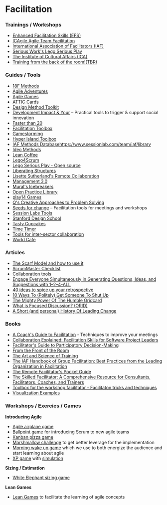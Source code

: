 # Facilitation
### Trainings / Workshops
- [Enhanced Facilitation Skills (EFS)](https://pivotal-learning.com/public-courses/)
- [ICAgile Agile Team Facilitation](https://www.ntuclearninghub.com/en-gb/-/course/icagile-agile-team-facilitation)
- [International Association of Facilitators (IAF)](https://www.iaf-world.org/site/)
- [Serious Work's Lego Serious Play](https://www.serious.global/learn/lego-serious-play-facilitator-training/singapore/)
- [The Institute of Cultural Affairs (ICA)](https://ica-uk.org.uk/course/)
- [Training from the back of the room!(TBR)](https://www.bowperson.com/)

### Guides / Tools
- [18F Methods](https://methods.18f.gov/)
- [Agile Adventures](https://trello.com/b/B0PX6v4j/agile-adventures)
- [Agile Games](https://groups.google.com/g/agilegames)
- [ATTIC Cards](https://attic.bcpsqc.ca/cards/)
- [Design Method Toolkit](https://toolkits.dss.cloud/design/)
- [Development Impact & Your](https://diytoolkit.org/tools/) – Practical tools to trigger & support social innovation
- [Faster than 20](https://fasterthan20.com/)
- [Facilitation Toolbox](https://trello.com/b/oC3oBEvY/facilitation-toolbox)
- [Gamestorming](https://gamestorming.com/)
- [Hyper Island Toolbox](https://toolbox.hyperisland.com/)
- [IAF Methods Database](https://www.sessionlab.com/library/iafmethods)https://www.sessionlab.com/team/iaf/library
- [Ideo Methods](http://www.designkit.org/methods)
- [Lean Coffee](http://leancoffee.org/)
- [Lego4Scrum](https://www.lego4scrum.com/)
- [Lego Serious Play - Open source](https://sylviang.me/agility-toolkit/files/lego-serious-play-open-source.pdf)
- [Liberating Structures](http://www.liberatingstructures.com/ls/)
- [Lisette Sutherland's Remote Collaboration](https://www.collaborationsuperpowers.com/remote-resources/)
- [Management 3.0](https://management30.com/practice/)
- [Mural's Icebreakers](https://www.mural.co/blog/online-warm-ups-energizers)
- [Open Practice Library](https://openpracticelibrary.com/)
- [play14 Games](https://play14.org/games/)
- [Q's Creative Approaches to Problem Solving](https://s20056.pcdn.co/wp-content/uploads/2017/08/Q-community-CAPS-toolkit-2017.pdf)
- [Seeds for change](https://seedsforchange.org.uk/tools.pdf) – Facilitation tools for meetings and workshops
- [Session Labs Tools](https://www.sessionlab.com/library)
- [Stanford Design School](https://dschool.stanford.edu/resources/)
- [Tasty Cupcakes](https://www.tastycupcakes.org/)
- [Time Timer](https://www.timetimer.com/products/time-timer-ios-app)
- [Tools for inter-sector collaboration](https://intersector.com/toolkit/)
- [World Cafe](https://theworldcafe.com/)

### Articles
- [The Scarf Model and how to use it](https://thecollaborationlab.com/blog/the-scarf-model-and-how-to-use-it)
- [ScrumMaster Checklist](https://scrummasterchecklist.org)
- [Collaboration tools](https://andiroberts.com/collaboration-tools/)
- [Engage Everyone Simultaneously in Generating Questions, Ideas, and Suggestions with 1–2–4-ALL](https://medium.com/the-liberators/use-1-2-4-all-to-tap-into-the-collective-brainpower-of-a-group-of-any-size-6cf60ac7a818)
- [40 ideas to spice up your retrospective](https://agilestrides.com/blog/40-ideas-to-spice-up-your-retrospective/)
- [10 Ways To (Politely) Get Someone To Shut Up](http://www.meeting-facilitation.co.uk/blog/files/10-ways-to-get-someone-to-shut-up.html)
- [The Mighty Power Of The Humble Gridcard](http://www.meeting-facilitation.co.uk/blog/files/the-mighty-power-of-the-humble-gridcard.html)
- [What is Focused Discussion? (ORID)](http://www.meeting-facilitation.co.uk/blog/files/focused-discussion.html)
- [A Short (and personal) History Of Leading Change](http://www.meeting-facilitation.co.uk/blog/files/a-short-history-of-leading-change.html)

### Books
- [A Coach's Guide to Facilitation](https://leanpub.com/facilitation/read) - Techniques to improve your meetings
- [Collaboration Explained: Facilitation Skills for Software Project Leaders](https://www.amazon.com/Collaboration-Explained-Facilitation-Software-Project/dp/0321268776)
- [Facilitator's Guide to Participatory Decision-Making](https://www.amazon.com/Facilitators-Participatory-Decision-Making-Jossey-bass-Management/dp/1118404955)
- [From the Front of the Room](https://www.amazon.com/Front-Room-Facilitation-Experienced-Practitioners-ebook/dp/B0BV6W3S5H)
- [The Art and Science of Training](https://www.amazon.com/Art-Science-Training-Elaine-Biech/dp/1607280949)
- [The IAF Handbook of Group Facilitation: Best Practices from the Leading Organization in Facilitation](https://www.amazon.com/IAF-Handbook-Group-Facilitation-Organization/dp/078797160X)
- [The Remote Facilitator's Pocket Guide](https://www.amazon.com/Remote-Facilitators-Pocket-Guide/dp/1523089105/)
- [The Skilled Facilitator: A Comprehensive Resource for Consultants, Facilitators, Coaches, and Trainers](https://www.amazon.com/Skilled-Facilitator-Comprehensive-Consultants-Facilitators/dp/1119064392)
- [Toolbox for the workshop facilitator - Facilitaton tricks and techniques](https://docs.google.com/presentation/d/1IMXozj-GgyX8rywJl2XoMW0R6xszGnSG8mTljOTvU7A/edit#slide=id.g9a3dc90cb_217_86)
- [Visualization Examples](https://visualizationexamples.com/)

### Workshops / Exercies / Games
**Introducing Agile**
- [Agile airplane game](http://gistlabs.com/2011/06/agile-airplane-game/)
- [Ballpoint game](http://dpwhelan.com/blog/uncategorized/learning-scrum-through-the-ball-point-game/) for introducing Scrum to new agile teams
- [Kanban pizza game](https://www.agile42.com/en/training/kanban-pizza-game/)
- [Marshmallow challenge](https://dschool.stanford.edu/resources/spaghetti-marshmallow-challenge) to get better leverage for the implementation
- [Morning wake up game](https://www.agilesparks.com/blog/wake-up-in-the-morning-game/) which we use to both energize the audience and start learning about agile
- [XP game](http://www.xp.be/xpgame/) with [simulation](http://agilitrix.com/2009/08/scrum-simulation-xpgame/)

**Sizing / Estimation**
- [White Elephant sizing game](https://tastycupcakes.org/2009/09/sizing-game/)

**Lean Games**
- [Lean Games](http://www.leansimulations.org/p/huge-list-of-free-lean-games.html) to facilitate the learning of agile concepts